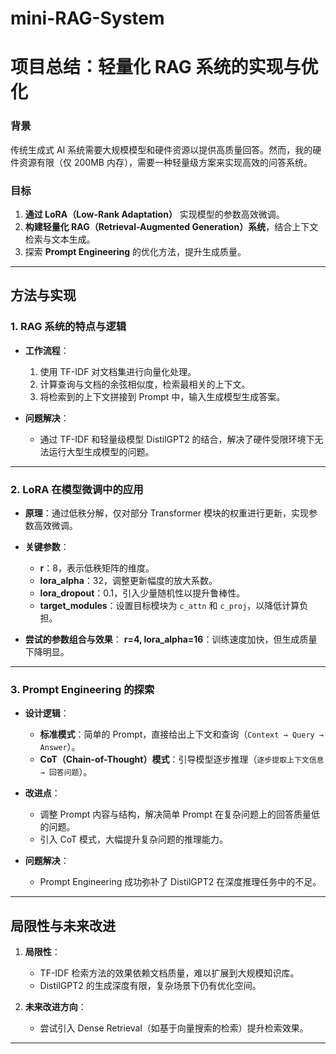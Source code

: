 # mini-RAG-System

# 项目总结：轻量化 RAG 系统的实现与优化

### 背景
传统生成式 AI 系统需要大规模模型和硬件资源以提供高质量回答。然而，我的硬件资源有限（仅 200MB 内存），需要一种轻量级方案来实现高效的问答系统。

### 目标
1. **通过 LoRA（Low-Rank Adaptation）** 实现模型的参数高效微调。
2. **构建轻量化 RAG（Retrieval-Augmented Generation）系统**，结合上下文检索与文本生成。
3. 探索 **Prompt Engineering** 的优化方法，提升生成质量。

---

## 方法与实现

### 1. RAG 系统的特点与逻辑

- **工作流程**：
  1. 使用 TF-IDF 对文档集进行向量化处理。
  2. 计算查询与文档的余弦相似度，检索最相关的上下文。
  3. 将检索到的上下文拼接到 Prompt 中，输入生成模型生成答案。

- **问题解决**：
  - 通过 TF-IDF 和轻量级模型 DistilGPT2 的结合，解决了硬件受限环境下无法运行大型生成模型的问题。

---

### 2. LoRA 在模型微调中的应用

- **原理**：通过低秩分解，仅对部分 Transformer 模块的权重进行更新，实现参数高效微调。
- **关键参数**：
  - **r**：8，表示低秩矩阵的维度。
  - **lora_alpha**：32，调整更新幅度的放大系数。
  - **lora_dropout**：0.1，引入少量随机性以提升鲁棒性。
  - **target_modules**：设置目标模块为 `c_attn` 和 `c_proj`，以降低计算负担。

- **尝试的参数组合与效果**：
    **r=4, lora_alpha=16**：训练速度加快，但生成质量下降明显。

---

### 3. Prompt Engineering 的探索

- **设计逻辑**：
  - **标准模式**：简单的 Prompt，直接给出上下文和查询（`Context → Query → Answer`）。
  - **CoT（Chain-of-Thought）模式**：引导模型逐步推理（`逐步提取上下文信息 → 回答问题`）。

- **改进点**：
  - 调整 Prompt 内容与结构，解决简单 Prompt 在复杂问题上的回答质量低的问题。
  - 引入 CoT 模式，大幅提升复杂问题的推理能力。

- **问题解决**：
  - Prompt Engineering 成功弥补了 DistilGPT2 在深度推理任务中的不足。
---

## 局限性与未来改进

1. **局限性**：
   - TF-IDF 检索方法的效果依赖文档质量，难以扩展到大规模知识库。
   - DistilGPT2 的生成深度有限，复杂场景下仍有优化空间。

2. **未来改进方向**：
   - 尝试引入 Dense Retrieval（如基于向量搜索的检索）提升检索效果。

---
